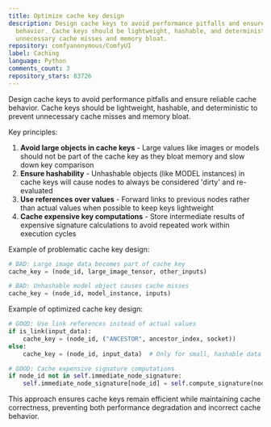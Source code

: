 ```yaml
---
title: Optimize cache key design
description: Design cache keys to avoid performance pitfalls and ensure reliable cache
  behavior. Cache keys should be lightweight, hashable, and deterministic to prevent
  unnecessary cache misses and memory bloat.
repository: comfyanonymous/ComfyUI
label: Caching
language: Python
comments_count: 3
repository_stars: 83726
---
```


Design cache keys to avoid performance pitfalls and ensure reliable cache behavior. Cache keys should be lightweight, hashable, and deterministic to prevent unnecessary cache misses and memory bloat.

Key principles:
1. **Avoid large objects in cache keys** - Large values like images or models should not be part of the cache key as they bloat memory and slow down key comparison
2. **Ensure hashability** - Unhashable objects (like MODEL instances) in cache keys will cause nodes to always be considered 'dirty' and re-evaluated
3. **Use references over values** - Forward links to previous nodes rather than actual values when possible to keep keys lightweight
4. **Cache expensive key computations** - Store intermediate results of expensive signature calculations to avoid repeated work within execution cycles

Example of problematic cache key design:
```python
# BAD: Large image data becomes part of cache key
cache_key = (node_id, large_image_tensor, other_inputs)

# BAD: Unhashable model object causes cache misses  
cache_key = (node_id, model_instance, inputs)
```

Example of optimized cache key design:
```python
# GOOD: Use link references instead of actual values
if is_link(input_data):
    cache_key = (node_id, ("ANCESTOR", ancestor_index, socket))
else:
    cache_key = (node_id, input_data)  # Only for small, hashable data

# GOOD: Cache expensive signature computations
if node_id not in self.immediate_node_signature:
    self.immediate_node_signature[node_id] = self.compute_signature(node_id)
```

This approach ensures cache keys remain efficient while maintaining cache correctness, preventing both performance degradation and incorrect cache behavior.